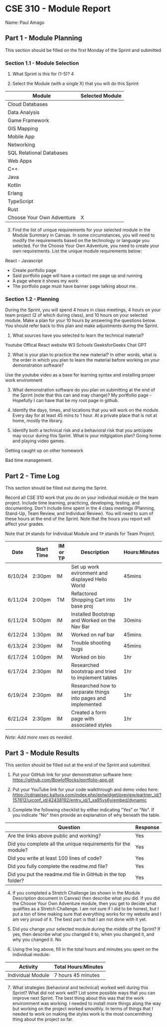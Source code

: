 # CSE 310 - Module Report

Name: Paul Amago

## Part 1 - Module Planning

This section should be filled on the first Monday of the Sprint and submitted

### Section 1.1 - Module Selection

1. What Sprint is this for (1-5)?
   4

2. Select the Module (with a single X) that you will do this Sprint:

| Module                    | Selected Module |
| ------------------------- | --------------- |
| Cloud Databases           |                 |
| Data Analysis             |                 |
| Game Framework            |                 |
| GIS Mapping               |                 |
| Mobile App                |                 |
| Networking                |                 |
| SQL Relational Databases  |                 |
| Web Apps                  |                 |
| C++                       |                 |
| Java                      |                 |
| Kotlin                    |                 |
| Erlang                    |                 |
| TypeScript                |                 |
| Rust                      |                 |
| Choose Your Own Adventure | X               |

3. Find the list of unique requirements for your selected module in the Module Summary in Canvas. In some circumstances, you will need to modify the requirements based on the technology or language you selected. For the Choose Your Own Adventure, you need to create your own requirements. List the unique module requirements below:

React - Javascript

- Create portfolio page
- Said portfolio page will have a contact me page up and running
- A page where it shows my work
- The portfolio page must have banner page talking about me.

### Section 1.2 - Planning

During the Sprint, you will spend 4 hours in class meetings, 4 hours on your team project (2 of which during class), and 10 hours on your selected module. Make a plan for your 10 hours by answering the questions below. You should refer back to this plan and make adjustments during the Sprint.

1. What sources have you selected to learn the technical material?

Youtube
Offical React website
W3 Schools
GeeksforGeeks
Chat GPT

2. What is your plan to practice the new material? In other words, what is the order in which you plan to learn the material before working on your demonstration software?

Use the youtube video as a base for learning syntax and installing proper work enviromnent

3. What demonstration software do you plan on submitting at the end of the Sprint (note that this can and may change)?
   My portfollio page - Hopefully I can have that be my root page in github.

4. Identify the days, times, and locations that you will work on the module.
   Every day for at least 45 mins to 1 hour. At a private place that is not at home, mostly the library.

5. Identify both a technical risk and a behavioral risk that you antcipate may occur during this Sprint. What is your mitgigation plan?
   Going home and playing video games.

Getting caught up on other homework

Bad time management.

## Part 2 - Time Log

This section should be filled out during the Sprint.

Record all CSE 310 work that you do on your individual module or the team project. Include time learning, practicing, developing, testing, and documenting. Don't include time spent in the 4 class meetings (Planning, Stand-Up, Team Review, and Individual Review). You will need to sum of these hours at the end of the Sprint. Note that the hours you report will affect your grades.

Note that `IM` stands for Individual Module and `TP` stands for Team Project.

| Date    | Start Time | IM or TP | Description                                                   | Hours:Minutes |
| ------- | ---------- | -------- | ------------------------------------------------------------- | ------------- |
| 6/10/24 | 2:30pm     | IM       | Set up work evironment and displayed Hello World              | 45mins        |
| 6/11/24 | 2:00pm     | TM       | Refactored Shopping Cart into base proj                       | 1hr           |
| 6/11/24 | 5:00pm     | IM       | Installed Bootstrap and Worked on the Nav Bar                 | 30mins        |
| 6/12/24 | 1:30pm     | IM       | Worked on naf bar                                             | 45mins        |
| 6/13/24 | 2:30pm     | IM       | Trouble shooting bugs                                         | 45mins        |
| 6/17/24 | 1:00pm     | IM       | Worked on bio                                                 | 1hr           |
| 6/17/24 | 2:30pm     | IM       | Researched bootstrap and tried to implement tables            | 1hr           |
| 6/19/24 | 2:30pm     | IM       | Researched how to serparate things into pages and implemented | 1hr           |
| 6/21/24 | 2:30pm     | IM       | Created a form page with associated styles                    | 1hr           |

_Note: Add more rows as needed._

## Part 3 - Module Results

This section should be filled out at the end of the Sprint and submitted.

1. Put your GitHub link for your demonstration software here:
   https://github.com/BowlofRocks/portfolio-app.git

2. Put your YouTube link for your code walkthrough and demo video here:
https://cdnapisec.kaltura.com/index.php/extwidget/preview/partner_id/1157612/uiconf_id/42438192/entry_id/1_xa95ys6y/embed/dynamic

3. Complete the following checklist by either indicating "Yes" or "No". If you indicate "No" then provide an explanation of why beneath the table.

| Question                                                     | Response |
| ------------------------------------------------------------ | -------- |
| Are the links above public and working?                      | Yes      |
| Did you complete all the unique requirements for the module? | Yes      |
| Did you write at least 100 lines of code?                    | Yes      |
| Did you fully complete the readme.md file?                   | Yes      |
| Did you put the readme.md file in GitHub in the top folder?  | Yes      |

4. If you completed a Stretch Challenge (as shown in the Module Description document in Canvas) then describe what you did. If you did the Choose Your Own Adventure module, then you get to decide what qualifies as a Stretch Challenge.
   I am not sure if I did to be honest, but I put a ton of time making sure that everything works for my website and I am very proud of it. The best part is that I am not done with it yet.

5. Did you change your selected module during the middle of the Sprint? If yes, then describe what you changed it to, when you changed it, and why you changed it.
   No

6. Using the log above, fill in the total hours and minutes you spent on the individual module:

| Activity          | Total Hours:Minutes |
| ----------------- | ------------------- |
| Individual Module | 7 hours 45 minutes  |

7. What strategies (behavioral and technical) worked well during this Sprint? What did not work well? List some possible ways that you can improve next Sprint.
The best thing about this was that the work enviromment was working. I needed to install more things along the way but working on the project worked smoothly. In terms of things that I needed to work on making the styles work is the most concernthing thing about the project so far. 
